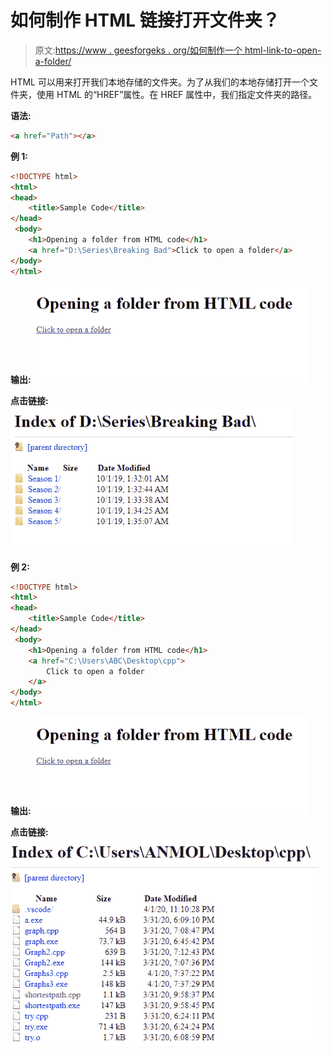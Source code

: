 # 如何制作 HTML 链接打开文件夹？

> 原文:[https://www . geesforgeks . org/如何制作一个 html-link-to-open-a-folder/](https://www.geeksforgeeks.org/how-to-make-an-html-link-to-open-a-folder/)

HTML 可以用来打开我们本地存储的文件夹。为了从我们的本地存储打开一个文件夹，使用 HTML 的“HREF”属性。在 HREF 属性中，我们指定文件夹的路径。

**语法:**

```html
<a href="Path"></a>
```

**例 1:**

```html
<!DOCTYPE html>
<html>
<head>
    <title>Sample Code</title>
</head>
 <body>
    <h1>Opening a folder from HTML code</h1>
    <a href="D:\Series\Breaking Bad">Click to open a folder</a>
</body>
</html>
```

**输出:**
![](img/1829238a29cb42c49b6800a7e3bdb5df.png)

**点击链接:**
![](img/300c69b9e8fdeb7b46bb2497ebac922b.png)

**例 2:**

```html
<!DOCTYPE html>
<html>
<head>
    <title>Sample Code</title>
</head>
 <body>
    <h1>Opening a folder from HTML code</h1>
    <a href="C:\Users\ABC\Desktop\cpp">
        Click to open a folder
    </a>
</body>
</html>
```

**输出:**
![](img/2d3eefc23be1066377fdc3ccb4fa317a.png)

**点击链接:**
![](img/4209d64ba4323790131db77f796d12a8.png)